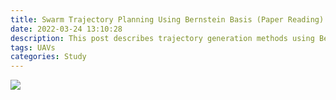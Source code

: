 ```yaml
---
title: Swarm Trajectory Planning Using Bernstein Basis (Paper Reading)
date: 2022-03-24 13:10:28
description: This post describes trajectory generation methods using Bernstein polynomial and safe flight corridor.
tags: UAVs
categories: Study
---
```


![](https://s2.loli.net/2022/03/25/UYIqRDjv27uPa3V.png)
